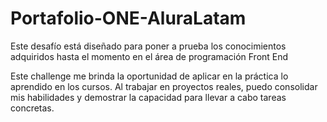 # Portafolio-ONE-AluraLatam
Este desafío está diseñado para poner a prueba los conocimientos adquiridos hasta el momento en el área de programación Front End

Este challenge me brinda la oportunidad de aplicar en la práctica lo aprendido en los cursos. Al trabajar en proyectos reales, puedo consolidar mis habilidades y demostrar la capacidad para llevar a cabo tareas concretas.
